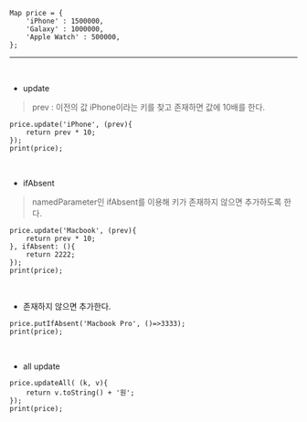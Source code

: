 ```
Map price = {
    'iPhone' : 1500000,
    'Galaxy' : 1000000,
    'Apple Watch' : 500000,
};
```
---
<br>

- update
> prev : 이전의 값
> iPhone이라는 키를 찾고 존재하면 값에 10배를 한다.
```
price.update('iPhone', (prev){
    return prev * 10;
});
print(price);
```
<br>

- ifAbsent
> namedParameter인 ifAbsent를 이용해 키가 존재하지 않으면 추가하도록 한다.
```
price.update('Macbook', (prev){
    return prev * 10;
}, ifAbsent: (){
    return 2222;
});
print(price);
```
<br>

- 존재하지 않으면 추가한다.
```
price.putIfAbsent('Macbook Pro', ()=>3333);
print(price);
```
<br>

- all update
```
price.updateAll( (k, v){
    return v.toString() + '원';
});
print(price);
```